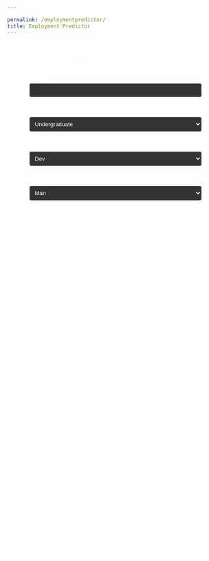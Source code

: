 ```yaml
---

permalink: /employmentpredictor/
title: Employment Predictor
---
```


<style>
    body {
        color: #fff;
        font-family: Arial, sans-serif;
        padding: 20px;
    }
    form {
        max-width: 400px;
        margin: 0 auto;
    }
    label {
        display: block;
        margin-bottom: 5px;
    }
    input[type="text"],
    input[type="number"],
    select {
        width: 100%;
        padding: 8px;
        margin-bottom: 10px;
        background-color: #333;
        border: none;
        border-radius: 4px;
        color: #fff;
    }
    input[type="checkbox"] {
        margin-bottom: 10px;
    }
    button {
    padding: 10px 20px;
    background-color: #74C0FC;
    border: none;
    border-radius: 4px;
    color: #1A1A1A;
    cursor: pointer;
}
button:hover {
    background-color: #5AA6E5;
}
    #result {
        margin-top: 20px;
        padding: 20px;
        background-color: #333;
        border-radius: 12px;
    }
    #result h2 {
        color: #74C0FC;
        margin-bottom: 10px;
    }
    #result p {
        margin-bottom: 5px;
    }
</style>
<body>
  <h1>Will you get the job?</h1>
    <form id="jobForm">
        <label for="name">Name:</label>
        <input type="text" id="name" name="name" required><br><br>
       <label for="EdLevel">Education Level:</label>
        <select id="EdLevel" name="EdLevel" required>
            <option value="Undergraduate">Undergraduate</option>
            <option value="Master">Master</option>
            <option value="PhD">PhD</option>
            <option value="Other">Other</option>
        </select><br><br>
        <label for="Employment">Employment:</label>
        <select id="Employment" name="Employment" required>
            <option value="Dev">Dev</option>
            <option value="NotDev">NotDev</option>
        </select><br><br>
        <label for="Gender">Gender:</label>
        <select id="Gender" name="Gender" required>
            <option value="Man">Man</option>
            <option value="Woman">Woman</option>
        </select><br><br>

        <label for="YearsCode">Years of Coding:</label>
        <input type="number" id="YearsCode" name="YearsCode" required><br><br>
        <label for="YearsCodePro">Years of Professional Coding:</label>
        <input type="number" id="YearsCodePro" name="YearsCodePro" required><br><br>

        </select><br><br>
        <button type="button" onclick="predictJob()">Predict Job</button>
    </form>
    <div id="result"></div>

    <script>
    function predictJob() {
        var form = document.getElementById('jobForm');
        var name = document.getElementById('name');
        var resultDiv = document.getElementById('result');
        var formData = new FormData(form);
        fetch('http://localhost:8181/api/datasalary/predict', {
            method: 'POST',
            headers: {
                'Content-Type': 'application/json',
                'Accept': 'application/json'
            },
            body: JSON.stringify(Object.fromEntries(formData))
        })
        .then(response => response.json())
        .then(data => {
            resultDiv.innerHTML = '<h2>Prediction Result for ' + name.value + '</h2>';
            for (var key in data) {
                resultDiv.innerHTML += '<p>' + key + ': ' + data[key] + '</p>';
            }
            var unemploymentProbability = parseFloat(data['Unemployment probability']);
            var employmentProbability = parseFloat(data['Employment probability']);
            if (employmentProbability > unemploymentProbability) {
                resultDiv.innerHTML += '<h3>Solid Odds</h3>';
            } else {
                resultDiv.innerHTML += '<h3>Not Looking So Good</h3>';
            }
        })
        .catch(error => {
            console.error('Error:', error);
        });
    }
    </script>
</body>


